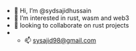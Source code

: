 - 👋 Hi, I’m @sydsajidhussain
- 👀 I’m interested in rust, wasm and web3
- 💞️ looking to collaborate on rust projects
- - 📫 sysajid98@gmail.com

<!---
sydsajidhussain/sydsajidhussain is a ✨ special ✨ repository because its `README.md` (this file) appears on your GitHub profile.
You can click the Preview link to take a look at your changes.
--->
